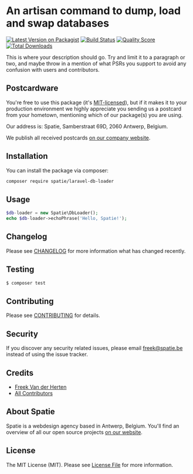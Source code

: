 # An artisan command to dump, load and swap databases

[![Latest Version on Packagist](https://img.shields.io/packagist/v/spatie/laravel-db-loader.svg?style=flat-square)](https://packagist.org/packages/spatie/laravel-db-loader)
[![Build Status](https://img.shields.io/travis/spatie/laravel-db-loader/master.svg?style=flat-square)](https://travis-ci.org/spatie/laravel-db-loader)
[![Quality Score](https://img.shields.io/scrutinizer/g/spatie/laravel-db-loader.svg?style=flat-square)](https://scrutinizer-ci.com/g/spatie/laravel-db-loader)
[![Total Downloads](https://img.shields.io/packagist/dt/spatie/laravel-db-loader.svg?style=flat-square)](https://packagist.org/packages/spatie/laravel-db-loader)

This is where your description should go. Try and limit it to a paragraph or two, and maybe throw in a mention of what PSRs you support to avoid any confusion with users and contributors.

## Postcardware

You're free to use this package (it's [MIT-licensed](LICENSE.md)), but if it makes it to your production environment we highly appreciate you sending us a postcard from your hometown, mentioning which of our package(s) you are using.

Our address is: Spatie, Samberstraat 69D, 2060 Antwerp, Belgium.

We publish all received postcards [on our company website](https://spatie.be/en/opensource/postcards).

## Installation

You can install the package via composer:

``` bash
composer require spatie/laravel-db-loader
```

## Usage

``` php
$db-loader = new Spatie\DbLoader();
echo $db-loader->echoPhrase('Hello, Spatie!');
```

## Changelog

Please see [CHANGELOG](CHANGELOG.md) for more information what has changed recently.

## Testing

``` bash
$ composer test
```

## Contributing

Please see [CONTRIBUTING](CONTRIBUTING.md) for details.

## Security

If you discover any security related issues, please email freek@spatie.be instead of using the issue tracker.

## Credits

- [Freek Van der Herten](https://github.com/freekmurze)
- [All Contributors](../../contributors)

## About Spatie

Spatie is a webdesign agency based in Antwerp, Belgium. You'll find an overview of all our open source projects [on our website](https://spatie.be/opensource).

## License

The MIT License (MIT). Please see [License File](LICENSE.md) for more information.
